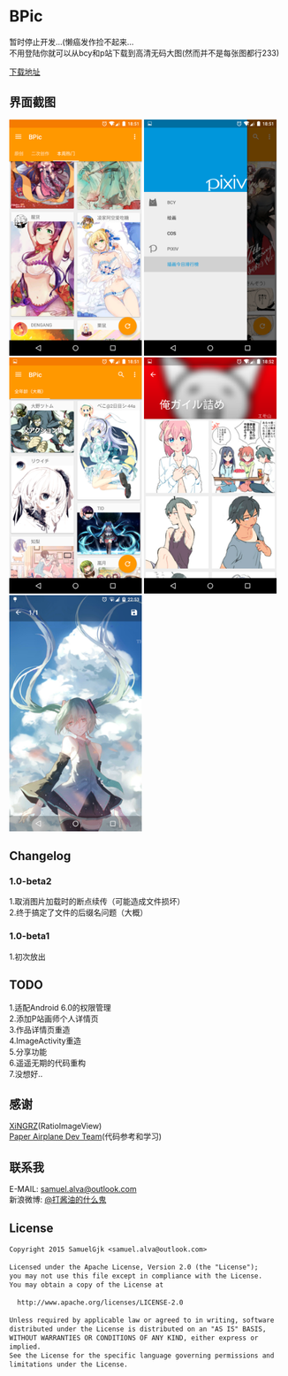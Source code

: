 # BPic
暂时停止开发…(懒癌发作捡不起来…  
不用登陆你就可以从bcy和p站下载到高清无码大图(然而并不是每张图都行233)

[下载地址](http://fir.im/bpic)

## 界面截图
<img src="/screenshots/screenshot0.png" width="240" height="427" /> <img src="/screenshots/screenshot1.png" width="240" height="427" /> <img src="/screenshots/screenshot2.png" width="240" height="427" />
<img src="/screenshots/screenshot3.png" width="240" height="427" /> <img src="/screenshots/screenshot4.png" width="240" height="427" />

## Changelog
### 1.0-beta2
1.取消图片加载时的断点续传（可能造成文件损坏）  
2.终于搞定了文件的后缀名问题（大概）
### 1.0-beta1
1.初次放出

## TODO
1.适配Android 6.0的权限管理  
2.添加P站画师个人详情页  
3.作品详情页重造  
4.ImageActivity重造  
5.分享功能  
6.遥遥无期的代码重构  
7.没想好..

## 感谢
[XiNGRZ](https://github.com/xingrz)(RatioImageView)  
[Paper Airplane Dev Team](https://github.com/PaperAirplane-Dev-Team)(代码参考和学习)

## 联系我
E-MAIL: samuel.alva@outlook.com  
新浪微博: [@打酱油的什么鬼](http://weibo.com/234394146)

## License
    Copyright 2015 SamuelGjk <samuel.alva@outlook.com>

    Licensed under the Apache License, Version 2.0 (the "License");
    you may not use this file except in compliance with the License.
    You may obtain a copy of the License at

      http://www.apache.org/licenses/LICENSE-2.0

    Unless required by applicable law or agreed to in writing, software
    distributed under the License is distributed on an "AS IS" BASIS,
    WITHOUT WARRANTIES OR CONDITIONS OF ANY KIND, either express or implied.
    See the License for the specific language governing permissions and
    limitations under the License.
